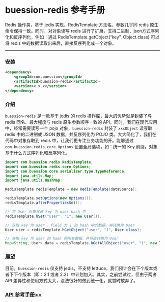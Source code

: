 # buession-redis 参考手册


Redis 操作类，基于 jedis 实现，RedisTemplate 方法名、参数几乎同 redis 原生命令保持一致。同时，对对象读写 redis 进行了扩展，支持二进制、json方式序列化和反序列化，例如：通过 RedisTemplate.getObject(“key”, Object.class) 可以将 redis 中的数据读取出来后，直接反序列化成一个对象。


---


### 安装

```xml
<dependency>
    <groupId>com.buession</groupId>
    <artifactId>buession-redis</artifactId>
    <version>x.x.x</version>
</dependency>
```


### 介绍

`buession-redis` 是一款基于 jedis 的 redis 操作库，最大的优势就是封装了与 redis 同名、最大程度与 redis 原生参数顺序一致的 API。同时，我们在现代应用中，经常需要读写一个 pojo 对象，`buession-redis` 封装了 `xxxObject` 读写取 redis 中的二进制或 JSON 数据，并反序列化为 POJO 类。大大简化了，我们在代码中对象存取到 redis 中，让我们更专注业务功能的开。能够通过 `com.buession.redis.core.Options` 设置全局选项，如：统一的 Key 前缀，对象基于什么方式序列化和反序列化。


```java
import com.buession.redis.RedisTemplate;
import com.buession.redis.core.Options;
import com.buession.core.serializer.type.TypeReference;
import java.utils.Map;
import java.utils.HashMap;

RedisTemplate redisTemplate = new RedisTemplate(dataSource);

redisTemplate.setOptions(new Options());
redisTemplate.afterPropertiesSet();

// 将 User 对象写进 key 为 user hash 中
redisTemplate.hSet("user", "1", new User());

// 获取 key 为 user ，field 为 1 的 hash 中的数据，并转换为 User
User user = redisTemplate.hGetObject("user", "1", User.class);

// 获取 key 为 user 的 hash 的所有数据，并将值转换为 User
Map<String, User> data = redisTemplate.hGetAllObject("user", "1", new TypeReference<HashMap<String, User>>{});
```


### 展望

目前，`buession-redis` 仅支持 jedis，不支持 lettuce，我们预计会在下个版本或者下下个版本（即：2.1 或者 2.2）中计划加入。其实，之前尝试过，但由于两者 API 差异性和使用方式太大，没法很好的做到统一化，就暂时放弃了。


### [API 参考手册>>](/manual/2.0/docs/buession-redis/)